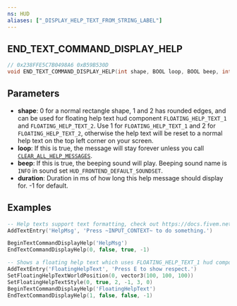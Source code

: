 ```yaml
---
ns: HUD
aliases: ["_DISPLAY_HELP_TEXT_FROM_STRING_LABEL"]
---
```

## END_TEXT_COMMAND_DISPLAY_HELP

```c
// 0x238FFE5C7B0498A6 0xB59B530D
void END_TEXT_COMMAND_DISPLAY_HELP(int shape, BOOL loop, BOOL beep, int duration);
```


## Parameters
* **shape**: 0 for a normal rectangle shape, 1 and 2 has rounded edges, and can be used for floating help text hud component `FLOATING_HELP_TEXT_1` and `FLOATING_HELP_TEXT_2`. Use 1 for `FLOATING_HELP_TEXT_1` and 2 for `FLOATING_HELP_TEXT_2`, otherwise the help text will be reset to a normal help text on the top left corner on your screen.
* **loop**: If this is true, the message will stay forever unless you call [`CLEAR_ALL_HELP_MESSAGES`](#_0x6178F68A87A4D3A0).
* **beep**: If this is true, the beeping sound will play. Beeping sound name is `INFO` in sound set `HUD_FRONTEND_DEFAULT_SOUNDSET`.
* **duration**: Duration in ms of how long this help message should display for. -1 for default.


## Examples
```lua
-- Help texts support text formatting, check out https://docs.fivem.net/docs/game-references/text-formatting/
AddTextEntry('HelpMsg', 'Press ~INPUT_CONTEXT~ to do something.')

BeginTextCommandDisplayHelp('HelpMsg')
EndTextCommandDisplayHelp(0, false, true, -1)

-- Shows a floating help text which uses FLOATING_HELP_TEXT_1 hud component.
AddTextEntry('FloatingHelpText', 'Press E to show respect.')
SetFloatingHelpTextWorldPosition(0, vector3(100, 100, 100))
SetFloatingHelpTextStyle(0, true, 2, -1, 3, 0)
BeginTextCommandDisplayHelp('FloatingHelpText')
EndTextCommandDisplayHelp(1, false, false, -1)
```
